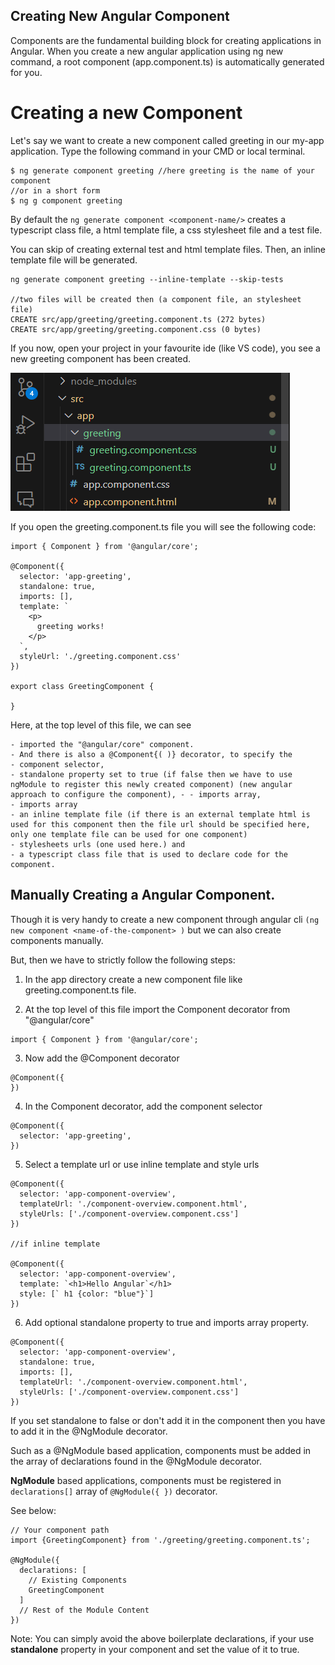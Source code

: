 ## Creating New Angular Component

Components are the fundamental building block for creating applications in Angular. When you create a new angular application using ng new command, a root component (app.component.ts) is automatically generated for you.

# Creating a new Component 

Let's say we want to create a new component called greeting in our my-app application. Type the following command in your CMD or local terminal.

```
$ ng generate component greeting //here greeting is the name of your component
//or in a short form
$ ng g component greeting
```

By default the ```ng generate component <component-name/>``` creates a typescript class file, a html template file, a css stylesheet file and a test file. <br/>

You can skip of creating external test and html template files. Then, an inline template file will be generated.

```
ng generate component greeting --inline-template --skip-tests

//two files will be created then (a component file, an stylesheet file)
CREATE src/app/greeting/greeting.component.ts (272 bytes)
CREATE src/app/greeting/greeting.component.css (0 bytes)
```

If you now, open your project in your favourite ide (like VS code), you see a new greeting component has been created.

![Alt text](image1.png)

If you open the greeting.component.ts file you will see the following code:

```
import { Component } from '@angular/core';

@Component({
  selector: 'app-greeting',
  standalone: true,
  imports: [],
  template: `
    <p>
      greeting works!
    </p>
  `,
  styleUrl: './greeting.component.css'
})

export class GreetingComponent {

}
```

Here, at the top level of this file, we can see 

    - imported the "@angular/core" component. 
    - And there is also a @Component{( )} decorator, to specify the 
    - component selector, 
    - standalone property set to true (if false then we have to use ngModule to register this newly created component) (new angular approach to configure the component), - - imports array, 
    - imports array 
    - an inline template file (if there is an external template html is used for this component then the file url should be specified here, only one template file can be used for one component)
    - stylesheets urls (one used here.) and 
    - a typescript class file that is used to declare code for the component.


## Manually Creating a Angular Component.

Though it is very handy to create a new component through angular cli ```(ng new component <name-of-the-component> )``` but we can also create components manually.

But, then we have to strictly follow the following steps:

1. In the app directory create a new component file like greeting.component.ts file.

2. At the top level of this file import the Component decorator from "@angular/core"

```
import { Component } from '@angular/core';
```

3. Now add the @Component decorator

```
@Component({
})
```

4. In the Component decorator, add the component selector

```
@Component({
  selector: 'app-greeting',
})
```

5. Select a template url or use inline template and style urls

```
@Component({
  selector: 'app-component-overview',
  templateUrl: './component-overview.component.html',
  styleUrls: ['./component-overview.component.css']
})

//if inline template 

@Component({
  selector: 'app-component-overview',
  template: `<h1>Hello Angular`</h1>
  style: [` h1 {color: "blue"}`]
})
```

6. Add optional standalone property to true and imports array property.

```
@Component({
  selector: 'app-component-overview',
  standalone: true,
  imports: [],
  templateUrl: './component-overview.component.html',
  styleUrls: ['./component-overview.component.css']
})
```

If you set standalone to false or don't add it in the component then you have to add it in the @NgModule decorator.

Such as a @NgModule based application, components must be added in the array of declarations found in the @NgModule decorator.

**NgModule** based applications, components must be registered in ```declarations[]``` array of ```@NgModule({ })``` decorator.

See below: 

```
// Your component path
import {GreetingComponent} from './greeting/greeting.component.ts';

@NgModule({
  declarations: [
    // Existing Components
    GreetingComponent
  ]
  // Rest of the Module Content
})
```

Note: You can simply avoid the above boilerplate declarations, if your use **standalone** property in your component and set the value of it to true.


